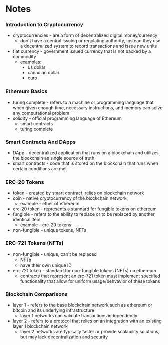 # Notes

### Introduction to Cryptocurrency

- cryptocurrencies - are a form of decentralized digital money/currency
    - don't have a central issuing or regulating authority, instead they use a decentralized system to record transactions and issue new units
- fiat currency - government issued currency that is not backed by a commodity
    - examples:
        - us dollar
        - canadian dollar
        - euro

### Ethereum Basics

- turing complete - refers to a machine or programming language that when given enough time, necessary instructions, and memory can solve any computational problem
- solidity - official programming language of Ethereum
    - smart contracts
    - turing complete

### Smart Contracts And DApps

- DApp - decentralized application that runs on a blockchain and utilizes the blockchain as single source of truth
- smart contracts - code that is stored on the blockchain that runs when certain conditions are met

### ERC-20 Tokens

- token - created by smart contract, relies on blockchain network
- coin - native cryptocurrency of the blockchain network
    - example - ether of ethereum
- erc-20 token - represents a standard for fungible tokens on ethereum
- fungible - refers to the ability to replace or to be replaced by another identical item
    - example - erc-20 tokens
- non-fungible - unique tokens, NFTs
 
### ERC-721 Tokens (NFTs)

- non-fungible - unique, can't be replaced
    - NFTs
    - have their own unique ID
- erc-721 token - standard for non-fungible tokens (NFTs) on ethereum
    - contracts that represent an erc-721 token must implement specified functionality that allow for uniform usage/behvavior of these tokens

### Blockchain Comparisons

- layer 1 - refers to the base blockchain network such as ethereum or bitcoin and its underlying infrastructure
    - layer 1 networks can validate transactions independently
- layer 2 - refers to a protocol that relies on an integration with an existing layer 1 blockchain network
    - layer 2 networks are typically faster or provide scalability solutions, but may lack decentralization and security
